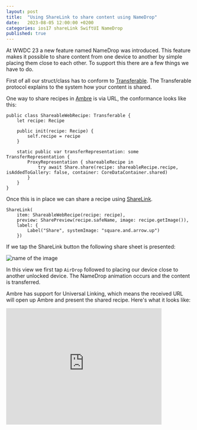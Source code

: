 ```yaml
---
layout: post
title:  "Using ShareLink to share content using NameDrop"
date:   2023-08-05 12:00:00 +0200
categories: ios17 shareLink SwiftUI NameDrop
published: true
---
```

At WWDC 23 a new feature named NameDrop was introduced. This feature makes it possible to share content from one device to another by simple placing them close to each other. To support this there are a few things we have to do.

First of all our struct/class has to conform to [Transferable](https://developer.apple.com/documentation/coretransferable/transferable). The Transferable protocol explains to the system how your content is shared.

One way to share recipes in [Ambre](https://ambre.ambi.se) is via URL, the conformance looks like this:

```
public class ShareableWebRecipe: Transferable {
    let recipe: Recipe

    public init(recipe: Recipe) {
        self.recipe = recipe
    }

    static public var transferRepresentation: some TransferRepresentation {
        ProxyRepresentation { shareableRecipe in
            try await Share.share(recipe: shareableRecipe.recipe, isAddedToGallery: false, container: CoreDataContainer.shared)
        }
    }
}
```

Once this is in place we can share a recipe using [ShareLink](https://developer.apple.com/documentation/SwiftUI/ShareLink).

```
ShareLink(
    item: ShareableWebRecipe(recipe: recipe),
    preview: SharePreview(recipe.safeName, image: recipe.getImage()),
    label: {
        Label("Share", systemImage: "square.and.arrow.up")
    })
```

If we tap the ShareLink button the following share sheet is presented:

![name of the image]({{site.url}}/assets/img/shareSheet.png)

In this view we first tap `AirDrop` followed to placing our device close to another unlocked device. The NameDrop animation occurs and the content is transferred.

Ambre has support for Universal Linking, which means the received URL will open up Ambre and present the shared recipe. Here's what it looks like:

<iframe width="420" height="315" src="http://www.youtube.com/embed/2w5ni7mOmy4" frameborder="0" allowfullscreen></iframe>
